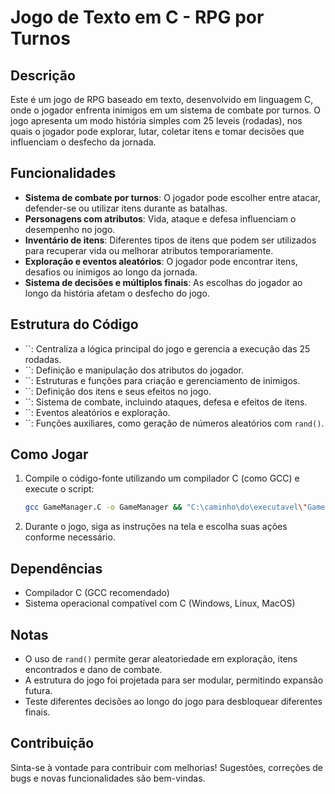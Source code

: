 # Jogo de Texto em C - RPG por Turnos

## Descrição

Este é um jogo de RPG baseado em texto, desenvolvido em linguagem C, onde o jogador enfrenta inimigos em um sistema de combate por turnos. O jogo apresenta um modo história simples com 25 leveis (rodadas), nos quais o jogador pode explorar, lutar, coletar itens e tomar decisões que influenciam o desfecho da jornada.

## Funcionalidades

- **Sistema de combate por turnos**: O jogador pode escolher entre atacar, defender-se ou utilizar itens durante as batalhas.
- **Personagens com atributos**: Vida, ataque e defesa influenciam o desempenho no jogo.
- **Inventário de itens**: Diferentes tipos de itens que podem ser utilizados para recuperar vida ou melhorar atributos temporariamente.
- **Exploração e eventos aleatórios**: O jogador pode encontrar itens, desafios ou inimigos ao longo da jornada.
- **Sistema de decisões e múltiplos finais**: As escolhas do jogador ao longo da história afetam o desfecho do jogo.

## Estrutura do Código

- ``: Centraliza a lógica principal do jogo e gerencia a execução das 25 rodadas.
- ``: Definição e manipulação dos atributos do jogador.
- ``: Estruturas e funções para criação e gerenciamento de inimigos.
- ``: Definição dos itens e seus efeitos no jogo.
- ``: Sistema de combate, incluindo ataques, defesa e efeitos de itens.
- ``: Eventos aleatórios e exploração.
- ``: Funções auxiliares, como geração de números aleatórios com `rand()`.

## Como Jogar

1. Compile o código-fonte utilizando um compilador C (como GCC) e execute o script:
   ```sh
   gcc GameManager.C -o GameManager && "C:\caminho\do\executavel\"GameManager 
   ```
2. Durante o jogo, siga as instruções na tela e escolha suas ações conforme necessário.

## Dependências

- Compilador C (GCC recomendado)
- Sistema operacional compatível com C (Windows, Linux, MacOS)

## Notas

- O uso de `rand()` permite gerar aleatoriedade em exploração, itens encontrados e dano de combate.
- A estrutura do jogo foi projetada para ser modular, permitindo expansão futura.
- Teste diferentes decisões ao longo do jogo para desbloquear diferentes finais.

## Contribuição

Sinta-se à vontade para contribuir com melhorias! Sugestões, correções de bugs e novas funcionalidades são bem-vindas.